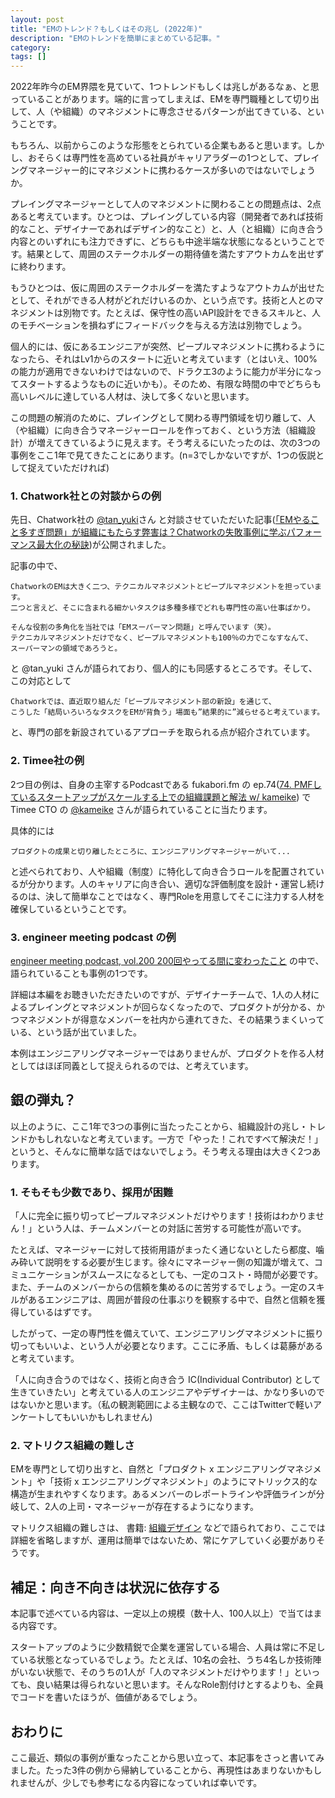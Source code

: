 ```yaml
---
layout: post
title: "EMのトレンド？もしくはその兆し (2022年)"
description: "EMのトレンドを簡単にまとめている記事。"
category: 
tags: []
---
```


2022年昨今のEM界隈を見ていて、1つトレンドもしくは兆しがあるなぁ、と思っていることがあります。端的に言ってしまえば、EMを専門職種として切り出して、人（や組織）のマネジメントに専念させるパターンが出てきている、ということです。

もちろん、以前からこのような形態をとられている企業もあると思います。しかし、おそらくは専門性を高めている社員がキャリアラダーの1つとして、プレイングマネージャー的にマネジメントに携わるケースが多いのではないでしょうか。

プレイングマネージャーとして人のマネジメントに関わることの問題点は、2点あると考えています。ひとつは、プレイングしている内容（開発者であれば技術的なこと、デザイナーであればデザイン的なこと）と、人（と組織）に向き合う内容とのいずれにも注力できずに、どちらも中途半端な状態になるということです。結果として、周囲のステークホルダーの期待値を満たすアウトカムを出せずに終わります。

もうひとつは、仮に周囲のステークホルダーを満たすようなアウトカムが出せたとして、それができる人材がどれだけいるのか、という点です。技術と人とのマネジメントは別物です。たとえば、保守性の高いAPI設計をできるスキルと、人のモチベーションを損ねずにフィードバックを与える方法は別物でしょう。

個人的には、仮にあるエンジニアが突然、ピープルマネジメントに携わるようになったら、それはLv1からのスタートに近いと考えています（とはいえ、100%の能力が適用できないわけではないので、ドラクエ3のように能力が半分になってスタートするようなものに近いかも）。そのため、有限な時間の中でどちらも高いレベルに達している人材は、決して多くないと思います。

この問題の解消のために、プレイングとして関わる専門領域を切り離して、人（や組織）に向き合うマネージャーロールを作っておく、という方法（組織設計）が増えてきているように見えます。そう考えるにいたったのは、次の3つの事例をここ1年で見てきたことにあります。(n=3でしかないですが、1つの仮説として捉えていただければ)

### 1. Chatwork社との対談からの例

先日、Chatwork社の [@tan_yuki](https://twitter.com/tan_yuki)さん と対談させていただいた記事([「EMやること多すぎ問題」が組織にもたらす弊害は？Chatworkの失敗事例に学ぶパフォーマンス最大化の秘訣](https://type.jp/et/feature/20815/))が公開されました。

記事の中で、

```
ChatworkのEMは大きく二つ、テクニカルマネジメントとピープルマネジメントを担っています。
二つと言えど、そこに含まれる細かいタスクは多種多様でどれも専門性の高い仕事ばかり。

そんな役割の多角化を当社では「EMスーパーマン問題」と呼んでいます（笑）。
テクニカルマネジメントだけでなく、ピープルマネジメントも100％の力でこなすなんて、
スーパーマンの領域であろうと。
```

と @tan_yuki さんが語られており、個人的にも同感するところです。そして、この対応として

```
Chatworkでは、直近取り組んだ「ピープルマネジメント部の新設」を通じて、
こうした「結局いろいろなタスクをEMが背負う」場面も”結果的に”減らせると考えています。
```

と、専門の部を新設されているアプローチを取られる点が紹介されています。

### 2. Timee社の例

2つ目の例は、自身の主宰するPodcastである fukabori.fm の ep.74([74. PMFしているスタートアップがスケールする上での組織課題と解法 w/ kameike](https://fukabori.fm/episode/74)) でTimee CTO の [@kameike](https://twitter.com/kameike) さんが語られていることに当たります。

具体的には

```
プロダクトの成果と切り離したところに、エンジニアリングマネージャーがいて...
```

と述べられており、人や組織（制度）に特化して向き合うロールを配置されているが分かります。人のキャリアに向き合い、適切な評価制度を設計・運営し続けるのは、決して簡単なことではなく、専門Roleを用意してそこに注力する人材を確保しているということです。

### 3. engineer meeting podcast の例

[engineer meeting podcast, vol.200 200回やってる間に変わったこと](https://podcasts.apple.com/jp/podcast/vol-200-200%E5%9B%9E%E3%82%84%E3%81%A3%E3%81%A6%E3%82%8B%E9%96%93%E3%81%AB%E5%A4%89%E3%82%8F%E3%81%A3%E3%81%9F%E3%81%93%E3%81%A8/id937306962?i=1000583614873&l=en) の中で、語られていることも事例の1つです。

詳細は本編をお聴きいただきたいのですが、デザイナーチームで、1人の人材によるプレイングとマネジメントが回らなくなったので、プロダクトが分かる、かつマネジメントが得意なメンバーを社内から連れてきた、その結果うまくいっている、という話が出ていました。

本例はエンジニアリングマネージャーではありませんが、プロダクトを作る人材としてはほぼ同義として捉えられるのでは、と考えています。

## 銀の弾丸？

以上のように、ここ1年で3つの事例に当たったことから、組織設計の兆し・トレンドかもしれないなと考えています。一方で「やった！これですべて解決だ！」というと、そんなに簡単な話ではないでしょう。そう考える理由は大きく2つあります。

### 1. そもそも少数であり、採用が困難

「人に完全に振り切ってピープルマネジメントだけやります！技術はわかりません！」という人は、チームメンバーとの対話に苦労する可能性が高いです。

たとえば、マネージャーに対して技術用語がまったく通じないとしたら都度、噛み砕いて説明をする必要が生じます。徐々にマネージャー側の知識が増えて、コミュニケーションがスムースになるとしても、一定のコスト・時間が必要です。また、チームのメンバーからの信頼を集めるのに苦労するでしょう。一定のスキルがあるエンジニアは、周囲が普段の仕事ぶりを観察する中で、自然と信頼を獲得しているはずです。

したがって、一定の専門性を備えていて、エンジニアリングマネジメントに振り切ってもいいよ、という人が必要となります。ここに矛盾、もしくは葛藤があると考えています。

「人に向き合うのではなく、技術と向き合う IC(Individual Contributor) として生きていきたい」と考えている人のエンジニアやデザイナーは、かなり多いのではないかと思います。（私の観測範囲による主観なので、ここはTwitterで軽いアンケートしてもいいかもしれません)

### 2. マトリクス組織の難しさ

EMを専門として切り出すと、自然と「プロダクト x エンジニアリングマネジメント」や「技術 x エンジニアリングマネジメント」のようにマトリックス的な構造が生まれやすくなります。あるメンバーのレポートラインや評価ラインが分岐して、2人の上司・マネージャーが存在するようになります。

マトリクス組織の難しさは、 書籍: [組織デザイン](https://amzn.to/3F8Uqqd)  などで語られており、ここでは詳細を省略しますが、運用は簡単ではないため、常にケアしていく必要がありそうです。

## 補足：向き不向きは状況に依存する

本記事で述べている内容は、一定以上の規模（数十人、100人以上）で当てはまる内容です。

スタートアップのように少数精鋭で企業を運営している場合、人員は常に不足している状態となっているでしょう。たとえば、10名の会社、うち4名しか技術陣がいない状態で、そのうちの1人が「人のマネジメントだけやります！」といっても、良い結果は得られないと思います。そんなRole割付けとするよりも、全員でコードを書いたほうが、価値があるでしょう。

## おわりに

ここ最近、類似の事例が重なったことから思い立って、本記事をさっと書いてみました。たった3件の例から帰納していることから、再現性はあまりないかもしれませんが、少しでも参考になる内容になっていれば幸いです。
